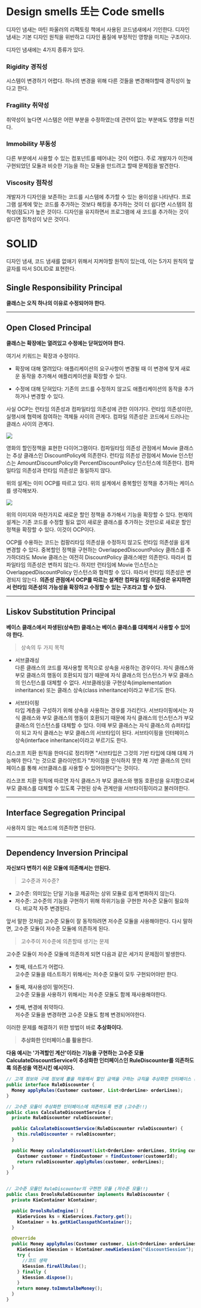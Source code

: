 # Design smells 또는 Code smells

디자인 냄새는 마틴 파울러의 리팩토링 책에서 사용된 코드냄새에서 기인한다. 디자인 냄새는 기본 디자인 원칙을 위반하고 디자인 품질에 부정적인 영향을 미치는 구조이다.

디자인 냄새에는 4가지 종류가 있다.

### Rigidity 경직성

시스템이 변경하기 어렵다. 하나의 변경을 위해 다른 것들을 변경해야할때 경직성이 높다고 한다.

### Fragility 취약성

취약성이 높다면 시스템은 어떤 부분을 수정하였는데 관련이 없는 부분에도 영향을 미친다.

### Immobility 부동성

다른 부분에서 사용할 수 있는 컴포넌트를 떼어내는 것이 어렵다. 주로 개발자가 이전에 구현되었던 모듈과 비슷한 기능을 하는 모듈을 만드려고 할때 문제점을 발견한다.

### Viscosity 점착성

개발자가 디자인을 보존하는 코드를 시스템에 추가할 수 있는 용이성을 나타낸다. 프로그램 설계에 맞는 코드를 추가하는 것보다 해킹을 추가하는 것이 더 쉽다면 시스템의 점착성(점도)가 높은 것이다. 디자인을 유지하면서 프로그램에 새 코드를 추가하는 것이 쉽다면 점착성이 낮은 것이다.

# SOLID

디자인 냄새, 코드 냄새를 없애기 위해서 지켜야할 원칙이 있는데, 이는 5가지 원칙의 앞글자를 따서 SOLID로 표현한다.

## Single Responsibility Principal

<b>클래스는 오직 하나의 이유로 수정되어야 한다.</b>

<hr>

## Open Closed Principal

<b>클래스는 확장에는 열려있고 수정에는 닫혀있어야 한다.</b>

여기서 키워드는 확장과 수정이다.

- 확장에 대해 열려있다: 애플리케이션의 요구사항이 변경될 때 이 변경에 맞게 새로운 동작을 추가해서 애플리케이션을 확장할 수 있다.

- 수정에 대해 닫혀있다: 기존의 코드를 수정하지 않고도 애플리케이션의 동작을 추가하거나 변경할 수 있다.

사실 OCP는 런타임 의존성과 컴파일타임 의존성에 관한 이야기다. 런타임 의존성이란, 실행시에 협력에 참여하는 객체들 사이의 관계다. 컴파일 의존성은 코드에서 드러나는 클래스 사이의 관계다.

<img src="../images/ocp.png">

영화의 할인정책을 표현한 다이어그램이다. 컴파일타임 의존성 관점에서 Movie 클래스는 추상 클래스인 DiscountPolicy에 의존한다. 런타임 의존성 관점에서 Movie 인스턴스는 AmountDiscountPolicy와 PercentDiscountPolicy 인스턴스에 의존한다. 컴파일타임 의존성과 런타임 의존성은 동일하지 않다.

위의 설계는 이미 OCP를 따르고 있다. 위의 설계에서 중복할인 정책을 추가하는 케이스를 생각해보자.

<img src="../images/ocp2.png">

위의 이미지와 마찬가지로 새로운 할인 정책을 추가해서 기능을 확장할 수 있다. 현재의 설계는 기존 코드를 수정할 필요 없이 새로운 클래스를 추가하는 것만으로 새로운 할인 정책을 확장할 수 있다. 이것이 OCP이다.

OCP를 수용하는 코드는 컴팡리타임 의존성을 수정하지 않고도 런타임 의존성을 쉽게 변경할 수 있다. 중복할인 정책을 구현하는 OverlappedDiscountPolicy 클래스를 추가하더라도 Movie 클래스는 여전히 DiscountPolicy 클래스에만 의존한다. 따라서 컴파일타임 의존성은 변하지 않는다. 하지만 런타임에 Movie 인스턴스는 OverlappedDiscountPolicy 인스턴스와 협력할 수 있다. 따라서 런타임 의존성은 변경되지 않는다. <b>의존성 관점에서 OCP를 따르는 설계란 컴파일 타임 의존성은 유지하면서 런타임 의존성의 가능성을 확장하고 수정할 수 있는 구조라고 할 수 있다.</b>

<hr>

## Liskov Substitution Principal

<b>베이스 클래스에서 파생된(상속한) 클래스는 베이스 클래스를 대체해서 사용할 수 있어야 한다.</b>

> 상속의 두 가지 목적

- 서브클래싱<br>
  다른 클래스의 코드를 재사용할 목적으로 상속을 사용하는 경우이다. 자식 클래스와 부모 클래스의 행동이 호환되지 않기 때문에 자식 클래스의 인스턴스가 부모 클래스의 인스턴스를 대체할 수 없다. 서브클래싱을 구현상속(implementation inheritance) 또는 클래스 상속(class inheritance)이라고 부르기도 한다.

- 서브타이핑<br>
  타입 계층을 구성하기 위해 상속을 사용하는 경우를 가리킨다. 서브타이핑에서는 자식 클래스와 부모 클래스의 행동이 호환되기 때문에 자식 클래스의 인스턴스가 부모 클래스의 인스턴스를 대체할 수 있다. 이때 부모 클래스는 자식 클래스의 슈퍼타입이 되고 자식 클래스는 부모 클래스의 서브타입이 된다. 서브타이핑을 인터페이스 상속(interface inheritance)이라고 부르기도 한다.

리스코프 치환 원칙을 한마디로 정리하면 "서브타입은 그것의 기반 타입에 대해 대체 가능해야 한다."는 것으로 클라이언트가 "차이점을 인식하지 못한 채 기반 클래스의 인터페이스를 통해 서브클래스를 사용할 수 있어야한다"는 것이다.

리스코프 치환 원칙에 따르면 자식 클래스가 부모 클래스와 행동 호환성을 유지함으로써 부모 클래스를 대체할 수 있도록 구현된 상속 관계만을 서브타이핑이라고 불러야한다.

<hr>

## Interface Segregation Principal

사용하지 않는 메소드에 의존하면 안된다.

<hr>

## Dependency Inversion Principal

<b>자신보다 변하기 쉬운 모듈에 의존해서는 안된다.</b>

> 고수준과 저수준?

- 고수준: 의미있는 단일 기능을 제공하는 상위 모듈로 쉽게 변화하지 않는다.
- 저수준: 고수준의 기능을 구현하기 위해 하위기능을 구현한 저수준 모듈이 필요하다. 비교적 자주 변경된다.

앞서 말한 것처럼 고수준 모듈이 잘 동작하려면 저수준 모듈을 사용해야한다. 다시 말하면, 고수준 모듈이 저수준 모듈에 의존하게 된다.

> 고수주이 저수준에 의존할때 생기는 문제

고수준 모듈이 저수준 모듈에 의존하게 되면 다음과 같은 세가지 문제점이 발생한다.

- 첫째, 테스트가 어렵다.<br>
  고수준 모듈을 테스트하기 위해서는 저수준 모듈이 모두 구현되어야만 한다.

- 둘째, 재사용성이 떨어진다.<br>
  고수준 모듈을 사용하기 위해서는 저수준 모듈도 함께 재사용해야한다.

- 셋째, 변경에 취약하다.<br>
  저수준 모듈을 변경하면 고수준 모듈도 함께 변경되어야한다.

이러한 문제를 해결하기 위한 방법이 바로 <b>추상화<b>이다.

> 추상화한 인터페이스를 활용한다.

다음 예시는 '가격할인 계산'이라는 기능을 구현하는 고수준 모듈 CalculateDiscountService이 추상화한 인터페이스인 RuleDiscounter를 의존하도록 의존성을 역전시킨 예시이다.

```java
// 고객 정보와 구매 정보에 룰을 적용해서 할인 금액을 구하는 규칙을 추상화한 인터페이스 (고수준!!)
public interface RuleDiscounter {
  Money applyRules(Customer customer, List<OrderLine> orderLines);
}

// 고수준 모듈이 추상화한 인터페이스에 의존하도록 변경 (고수준!!)
public class CalculateDiscountService {
  private RuleDiscounter ruleDiscounter;

  public CalculateDiscountService(RuleDiscounter ruleDiscounter) {
    this.ruleDiscounter = ruleDiscounter;
  }

  public Money calculateDiscount(List<OrderLine> orderLines, String customerId) {
    Customer customer = findCustomer = findCustomer(customerId);
    return ruleDiscounter.applyRules(customer, orderLines);
  }
}


// 고수준 모듈인 RuleDiscounter의 구현한 모듈 (저수준 모듈!!)
public class DroolsRuleDiscounter implements RuleDiscounter {
  private KieContainer kContainer;

  public DroolsRuleEngine() {
    KieServices ks = KieServices.Factory.get();
    kContainer = ks.getKieClasspathContainer();
  }

  @Override
  public Money applyRules(Customer customer, List<OrderLine> orderLines) {
    KieSession kSession = kContainer.newKieSession("discountSession");
    try {
      //코드 생략
      kSession.fireAllRules();
    } finally {
      kSession.dispose();
    }
    return money.toImmutalbeMoney();
  }
}
```

